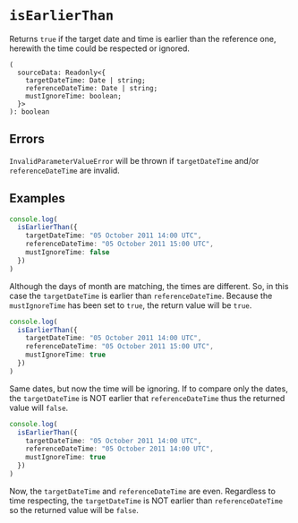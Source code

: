 # `isEarlierThan`

Returns `true` if the target date and time is earlier than the reference one, herewith the time could be respected or ignored.

```
(
  sourceData: Readonly<{
    targetDateTime: Date | string;
    referenceDateTime: Date | string;
    mustIgnoreTime: boolean;
  }>
): boolean
```

## Errors

`InvalidParameterValueError` will be thrown if `targetDateTime` and/or `referenceDateTime` are invalid.


## Examples

```typescript
console.log(
  isEarlierThan({
    targetDateTime: "05 October 2011 14:00 UTC",
    referenceDateTime: "05 October 2011 15:00 UTC",
    mustIgnoreTime: false
  })
)
```

Although the days of month are matching, the times are different.
So, in this case the `targetDateTime` is earlier than `referenceDateTime`.
Because the `mustIgnoreTime` has been set to `true`, the return value will be `true`.

```typescript
console.log(
  isEarlierThan({
    targetDateTime: "05 October 2011 14:00 UTC",
    referenceDateTime: "05 October 2011 15:00 UTC",
    mustIgnoreTime: true
  })
)
```

Same dates, but now the time will be ignoring.
If to compare only the dates, the `targetDateTime` is NOT earlier that `referenceDateTime` thus the returned value will `false`.

```typescript
console.log(
  isEarlierThan({
    targetDateTime: "05 October 2011 14:00 UTC",
    referenceDateTime: "05 October 2011 14:00 UTC",
    mustIgnoreTime: true
  })
)
```

Now, the `targetDateTime` and `referenceDateTime` are even.
Regardless to time respecting, the `targetDateTime` is NOT earlier than `referenceDateTime` so the returned value will be `false`.
